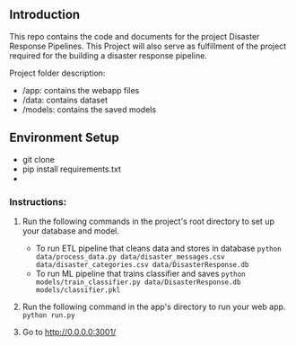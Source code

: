 ## Introduction
This repo contains the code and documents for the project Disaster Response Pipelines.
This Project will also serve as fulfillment of the project required for the building a disaster response pipeline.

Project folder description:
* /app: contains the webapp files
* /data: contains dataset
* /models: contains the saved models 

## Environment Setup
 * git clone <repo-url>
 * pip install requirements.txt
 * 


### Instructions:
1. Run the following commands in the project's root directory to set up your database and model.

    - To run ETL pipeline that cleans data and stores in database
        `python data/process_data.py data/disaster_messages.csv data/disaster_categories.csv data/DisasterResponse.db`
    - To run ML pipeline that trains classifier and saves
        `python models/train_classifier.py data/DisasterResponse.db models/classifier.pkl`

2. Run the following command in the app's directory to run your web app.
    `python run.py`

3. Go to http://0.0.0.0:3001/




